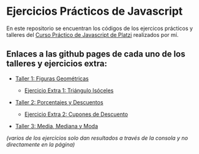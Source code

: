 # Ejercicios Prácticos de Javascript
En este repositorio se encuentran los códigos de los ejercicos prácticos y talleres del [Curso Práctico de Javascript de Platzi](https://platzi.com/cursos/javascript-practico/) realizados por mí.

## Enlaces a las github pages de cada uno de los talleres y ejercicios extra:

- [Taller 1: Figuras Geométricas](https://v-miguel-v.github.io/Ejercicios-Practicos-de-Javascript/Taller%201%20-%20Figuras%20Geom%C3%A9tricas/figuras.html)
  - [Ejercicio Extra 1: Triángulo Isóceles](https://v-miguel-v.github.io/Ejercicios-Practicos-de-Javascript/Taller%201%20-%20Figuras%20Geom%C3%A9tricas/triangulo_isoceles.html)

- [Taller 2: Porcentajes y Descuentos](https://v-miguel-v.github.io/Ejercicios-Practicos-de-Javascript/Taller%202%20-%20Porcentajes%20y%20Descuentos/porcentajes_y_descuentos.html)
  - [Ejercicio Extra 2: Cupones de Descuento](https://v-miguel-v.github.io/Ejercicios-Practicos-de-Javascript/Taller%202%20-%20Porcentajes%20y%20Descuentos/cupones.html)

- [Taller 3: Media, Mediana y Moda](https://v-miguel-v.github.io/Ejercicios-Practicos-de-Javascript/Taller%203%20-%20Media,%20Mediana%20y%20Moda/media-mediana-moda.html)

_(varios de los ejercicios solo dan resultados a través de la consola y no directamente en la página)_
